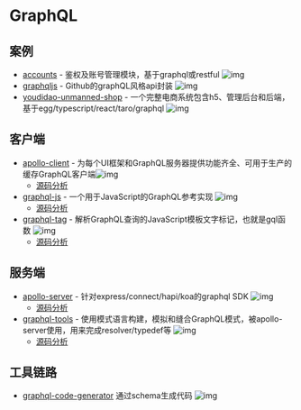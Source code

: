 # GraphQL

## 案例

- [accounts](https://github.com/accounts-js/accounts) - 鉴权及账号管理模块，基于graphql或restful ![img](https://img.shields.io/github/stars/accounts-js/accounts)
- [graphqljs](https://github.com/octokit/graphql.js/) - Github的graphQL风格api封装 ![img](https://img.shields.io/github/stars/octokit/graphql.js/)
- [youdidao-unmanned-shop](https://github.com/lay-zhou/youdidao-unmanned-shop) - 一个完整电商系统包含h5、管理后台和后端，基于egg/typescript/react/taro/graphql ![img](https://img.shields.io/github/stars/lay-zhou/youdidao-unmanned-shop)


## 客户端

- [apollo-client](https://github.com/apollographql/apollo-client) -  为每个UI框架和GraphQL服务器提供功能齐全、可用于生产的缓存GraphQL客户端![img](https://img.shields.io/github/stars/apollographql/apollo-client)
    - [源码分析](https://github.com/FunnyLiu/apollo-client/tree/readsource)
- [graphql-js](https://github.com/graphql/graphql-js) - 一个用于JavaScript的GraphQL参考实现 ![img](https://img.shields.io/github/stars/graphql/graphql-js)
    - [源码分析](https://github.com/FunnyLiu/graphql-js/tree/readsource)
- [graphql-tag](https://github.com/apollographql/graphql-tag) - 解析GraphQL查询的JavaScript模板文字标记，也就是gql函数 ![img](https://img.shields.io/github/stars/apollographql/graphql-tag)
    - [源码分析](https://github.com/FunnyLiu/graphql-tag/tree/readsource)

## 服务端

- [apollo-server](https://github.com/apollographql/apollo-server) -  针对express/connect/hapi/koa的graphql SDK ![img](https://img.shields.io/github/stars/apollographql/apollo-server)
    - [源码分析](https://github.com/FunnyLiu/apollo-server/tree/readsource)
- [graphql-tools](https://github.com/ardatan/graphql-tools) -  使用模式语言构建，模拟和缝合GraphQL模式，被apollo-server使用，用来完成resolver/typedef等 ![img](https://img.shields.io/github/stars/ardatan/graphql-tools)
    - [源码分析](https://github.com/FunnyLiu/graphql-tools/tree/readsource)


## 工具链路

- [graphql-code-generator](https://github.com/dotansimha/graphql-code-generator) 通过schema生成代码 ![img](https://img.shields.io/github/stars/dotansimha/graphql-code-generator)
